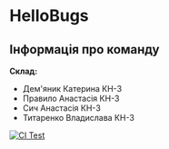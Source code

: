 # HelloBugs

## Інформація про команду
**Склад:**
- Дем'яник Катерина КН-3
- Правило Анастасія КН-3
- Сич Анастасія КН-3
- Титаренко Владислава КН-3 


[![CI Test](https://github.com/ukma-cs-ssdm-2025/HelloBugs/actions/workflows/ci_test.yml/badge.svg?branch=main)](https://github.com/ukma-cs-ssdm-2025/HelloBugs/actions/workflows/ci_test.yml)
